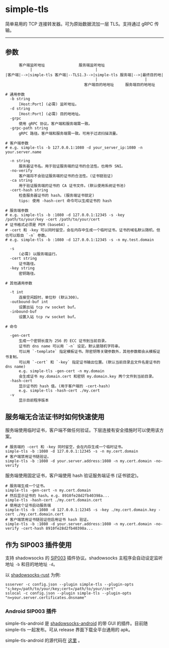 # simple-tls

简单易用的 TCP 连接转发器。可为原始数据流加一层 TLS。支持通过 gRPC 传输。

---

## 参数

```text
      客户端监听地址               服务端监听地址
           |                            |
|客户端|-->|simple-tls 客户端|--TLS1.3-->|simple-tls 服务端|-->|最终目的地|
                                        |                     |   
                                   客户端目的地地址     服务端目的地地址  

# 通用参数
  -b string
      [Host:Port] (必需) 监听地址。
  -d string
      [Host:Port] (必需) 目的地地址。
  -grpc
      使用 gRPC 协议。客户端和服务端需一致。
  -grpc-path string
      gRPC 路径。客户端和服务端需一致。可用于过滤扫描流量。

# 客户端参数
# e.g. simple-tls -b 127.0.0.1:1080 -d your_server_ip:1080 -n your.server.name

  -n string
      服务器证书名。用于验证服务端的证书的合法性。也用作 SNI。
  -no-verify
      客户端将不会验证服务端的证书的合法性。(证书链验证)
  -ca string
      用于验证服务端的证书的 CA 证书文件。(默认使用系统证书池)
  -cert-hash string
      检查服务器证书的 hash。(服务端证书锁定)
      tips: 使用 -hash-cert 命令可以生成证书的 hash

# 服务端参数
# e.g. simple-tls -b :1080 -d 127.0.0.1:12345 -s -key /path/to/your/key -cert /path/to/your/cert
# 证书格式必须是 PEM (base64) 。
# -cert 和 -key 可以同时留空，会在内存中生成一个临时证书。证书的域名默认随机，但也可以取自 `-n` 参数。
# e.g. simple-tls -b :1080 -d 127.0.0.1:12345 -s -n my.test.domain

  -s    
      (必需) 以服务端运行。
  -cert string
      证书路径。
  -key string
      密钥路径。

# 其他通用参数

  -t int
      连接空闲超时，单位秒 (默认300)。
  -outbound-buf int
      设置出站 tcp rw socket buf。
  -inbound-buf    
      设置入站 tcp rw socket buf。

# 命令

  -gen-cert
      生成一个密钥长度为 256 的 ECC 证书到当前目录。
      证书的 dns name 可以用 `-n` 设定。默认是随机字符串。
      可以用 `-template` 指定模板证书。除密钥等关键参数外，其他参数都会从模板证书复制。
      可以用 `-cert` 和 `-key` 指定证书输出位置。(默认当前目录且文件名是证书的 dns name)
      e.g. simple-tls -gen-cert -n my.domain
      会生成证书 my.domain.cert 和密钥 my.domain.key 两个文件到当前目录。
  -hash-cert
      显示证书的 hash 值。(用于客户端的 -cert-hash)
      e.g. simple-tls -hash-cert ./my.cert
  -v
      显示目前程序版本
```

## 服务端无合法证书时如何快速使用 

服务端使用临时证书，客户端不做任何验证。下层连接有安全措施时可以使用该方案。

```shell
# 服务端的 -cert 和 -key 同时留空，会在内存生成一个临时证书。
simple-tls -b :1080 -d 127.0.0.1:12345 -s -n my.cert.domain
# 客户端禁用证书链验证。
simple-tls -b :1080 -d your.server.address:1080 -n my.cert.domain -no-verify
```

服务端使用固定证书，客户端使用 hash 验证服务端证书 (证书锁定)。

```shell
# 服务端生成一个证书。
simple-tls -gen-cert -n my.cert.domain
# 然后显示证书的 hash。e.g. 8910fe28d2fb40398a...
simple-tls -hash-cert ./my.cert.domain.cert
# 使用这个证书启动服务端
simple-tls -b :1080 -d 127.0.0.1:12345 -s -key ./my.cert.domain.key -cert ./my.cert.domain.cert
# 客户端禁用证书链验证但启用证书 hash 验证。
simple-tls -b :1080 -d your.server.address:1080 -n my.cert.domain -no-verify -cert-hash 8910fe28d2fb40398a...
```

## 作为 SIP003 插件使用

支持 shadowsocks 的 [SIP003](https://shadowsocks.org/en/wiki/Plugin.html) 插件协议。shadowsocks 主程序会自动设定监听地址 `-b` 和目的地地址 `-d`。

以 [shadowsocks-rust](https://github.com/shadowsocks/shadowsocks-rust) 为例:

```shell
ssserver -c config.json --plugin simple-tls --plugin-opts "s;key=/path/to/your/key;cert=/path/to/your/cert"
sslocal -c config.json --plugin simple-tls --plugin-opts "n=your.server.certificates.dnsname"
```

### Android SIP003 插件

simple-tls-android 是 [shadowsocks-android](https://github.com/shadowsocks/shadowsocks-android) 的带 GUI 的插件。目前随 simple-tls 一起发布。可从 release 界面下载全平台通用的 apk。

simple-tls-android 的源代码在 [这里](https://github.com/IrineSistiana/simple-tls-android) 。
